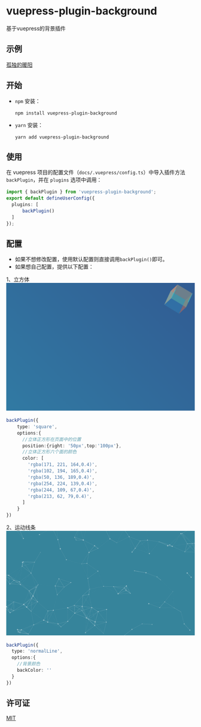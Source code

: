 # vuepress-plugin-background
基于vuepress的背景插件
## 示例
[孤独的暖阳](https://sherrysr.top)
## 开始
- `npm` 安装：

  ```shell
  npm install vuepress-plugin-background
  ```

- `yarn` 安装：

  ```shell
  yarn add vuepress-plugin-background
  ```
## 使用  
在 vuepress 项目的配置文件（`docs/.vuepress/config.ts`）中导入插件方法 `backPlugin`，并在 `plugins` 选项中调用：
```ts
import { backPlugin } from 'vuepress-plugin-background';
export default defineUserConfig({
  plugins: [
      backPlugin()
  ]
});
```
## 配置
* 如果不想修改配置，使用默认配置则直接调用`backPlugin()`即可。
* 如果想自己配置，提供以下配置：

1、立方体
![](images/square.png)
```ts
backPlugin({
    type: 'square',
    options:{
      //立体正方形在页面中的位置
      position:{right: '50px',top:'100px'},
      //立体正方形六个面的颜色
      color: [
        'rgba(171, 221, 164,0.4)',
        'rgba(102, 194, 165,0.4)',
        'rgba(50, 136, 189,0.4)',
        'rgba(254, 224, 139,0.4)',
        'rgba(244, 109, 67,0.4)',
        'rgba(213, 62, 79,0.4)',
      ]
    }
})
```
2、运动线条
![](images/normalLine.png)
```ts
backPlugin({
  type: 'normalLine',
  options:{
    //背景颜色
    backColor: ''
  }
})
```
## 许可证
[MIT](https://github.com/S-sherry-R/vuepress-plugin-background/blob/master/LICENSE)
